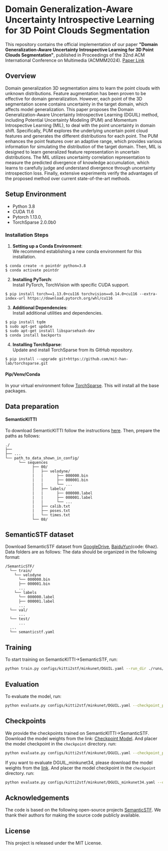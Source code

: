 # Domain Generalization-Aware Uncertainty Introspective Learning for 3D Point Clouds Segmentation


This repository contains the official implementation of our paper **"Domain Generalization-Aware Uncertainty Introspective Learning for 3D Point Clouds Segmentation"**, published in Proceedings of the 32nd ACM International Conference on Multimedia  (ACMMM2024). [Paper Link](https://dl.acm.org/doi/pdf/10.1145/3664647.3681574) 

## Overview
Domain generalization 3D segmentation aims to learn the point clouds with unknown distributions. Feature augmentation has been proven to be effective for domain generalization. However, each point of the 3D segmentation scene contains uncertainty in the target domain, which affects model generalization. This paper proposes the Domain Generalization-Aware Uncertainty Introspective Learning (DGUIL) method, including Potential Uncertainty Modeling (PUM) and Momentum Introspective Learning (MIL), to deal with the point uncertainty in domain shift. Specifically, PUM explores the underlying uncertain point cloud features and generates the different distributions for each point. The PUM enhances the point features over an adaptive range, which provides various information for simulating the distribution of the target domain. Then, MIL is designed to learn generalized feature representation in uncertain distributions. The MIL utilizes uncertainty correlation representation to measure the predicted divergence of knowledge accumulation, which learns to carefully judge and understand divergence through uncertainty introspection loss. Finally, extensive experiments verify the advantages of the proposed method over current state-of-the-art methods.

## Setup Environment
- Python 3.8
- CUDA 11.6
- Pytorch 1.13.0, 
- TorchSparse 2.0.0b0

### Installation Steps

1. **Setting up a Conda Environment**:  
   We recommend establishing a new conda environment for this installation.
```
$ conda create -n pointdr python=3.8
$ conda activate pointdr
```
2. **Installing PyTorch**:  
Install PyTorch, TorchVision with specific CUDA support.
```
$ pip install torch==1.13.0+cu116 torchvision==0.14.0+cu116 --extra-index-url https://download.pytorch.org/whl/cu116
```
3. **Additional Dependencies**:  
Install additional utilities and dependencies.
```
$ pip install tqdm
$ sudo apt-get update
$ sudo apt-get install libsparsehash-dev
$ conda install backports
```
4. **Installing TorchSparse**:  
Update and install TorchSparse from its GitHub repository.
```
$ pip install --upgrade git+https://github.com/mit-han-lab/torchsparse.git
```
#### Pip/Venv/Conda
In your virtual environment follow [TorchSparse](https://github.com/mit-han-lab/spvnas). This will install all the base packages.


## Data preparation

#### SemanticKITTI
To download SemanticKITTI follow the instructions [here](http://www.semantic-kitti.org). Then, prepare the paths as follows:
```
./
├── 
├── ...
└── path_to_data_shown_in_config/
      └── sequences
            ├── 00/           
            │   ├── velodyne/	
            |   |	   ├── 000000.bin
            |   |	   ├── 000001.bin
            |   |	   └── ...
            │   ├── labels/ 
            |   |      ├── 000000.label
            |   |      ├── 000001.label
            |   |      └── ...
            |   ├── calib.txt
            |   ├── poses.txt
            |   └── times.txt
            └── 08/
```

## SemanticSTF dataset
Download SemanticSTF dataset from [GoogleDrive](https://forms.gle/oBAkVJeFKNjpYgDA9), [BaiduYun](https://pan.baidu.com/s/10QqPZuzPclURZ6Niv1ch1g)(code: 6haz). Data folders are as follows:
The data should be organized in the following format:
```
/SemanticSTF/
  └── train/
    └── velodyne
      └── 000000.bin
      ├── 000001.bin
      ...
    └── labels
      └── 000000.label
      ├── 000001.label
      ...
  └── val/
      ...
  └── test/
      ...
  ...
  └── semanticstf.yaml
```


## Training
To start training on SemanticKITTI->SemanticSTF, run:
```bash
python train.py configs/kitti2stf/minkunet/DGUIL.yaml --run_dir ./runs/DGUIL/
```

## Evaluation
To evaluate the model, run:
```bash
python evaluate.py configs/kitti2stf/minkunet/DGUIL.yaml --checkpoint_path ./runs/DGUIL/max-iou-test.pt
```

## Checkpoints
We provide the checkpoints trained on SemanticKITTI->SemanticSTF. Download the model weights from the link: [Checkpoint Model](https://pan.baidu.com/s/1HF78YdB0r-VVI7wXqTxrmQ?pwd=krgq). And placer the model checkpoint in the `checkpoint` directory. 
run:

```bash
python evaluate.py configs/kitti2stf/minkunet/DGUIL.yaml --checkpoint_path ./checkpoint/DGUIL.pt
```

If you want to evaluate DGUIL_minkunet34, please download the model weights from the [link](https://pan.baidu.com/s/1c_k6pCNtcwxQWE6XMJ-qkQ?pwd=kwsk). And placer the model checkpoint in the `checkpoint` directory. 
run:

```bash
python evaluate.py configs/kitti2stf/minkunet/DGUIL_minkunet34.yaml --checkpoint_path ./checkpoint/DGUIL_minkunet34.pt
```

## Acknowledgements
The code is based on the following open-source projects [SemanticSTF](https://github.com/xiaoaoran/SemanticSTF). We thank their authors for making the source code publicly available.

## License
This project is released under the MIT License.
